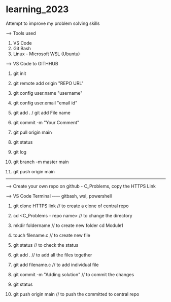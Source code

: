 # learning_2023

Attempt to improve my problem solving skills

--> Tools used
1. VS Code
2. Git Bash
3. Linux - Microsoft WSL (Ubuntu)

--> VS Code to GITHHUB
1. git init
2. git remote add origin "REPO URL"

3. git config user.name "username"
4. git config user.email "email id"

5. git add . / git add File name
6. git commit -m "Your Comment"

7. git pull origin main

8. git status
9. git log

10. git branch -m master main

11. git push origin main


---------------------------------------------------------------------------------------------

--> Create your own repo on github - C_Problems, copy the HTTPS Link

--> VS Code Terminal ---- gitbash, wsl, powershell

1. git clone HTTPS link // to create a clone of central repo

2. cd <C_Problems - repo name> // to change the directory

3. mkdir foldername // to create new folder cd Module1

4. touch filename.c // to create new file

5. git status // to check the status

6. git add . // to add all the files together 

7. git add filename.c // to add individual file

8. git commit -m "Adding solution" // to commit the changes

9. git status

10. git push origin main // to push the committed to central repo

